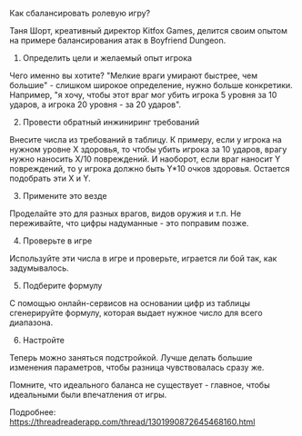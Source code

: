 Как сбалансировать ролевую игру?

Таня Шорт, креативный директор Kitfox Games, делится своим опытом на примере балансирования атак в Boyfriend Dungeon.

1. Определить цели и желаемый опыт игрока

Чего именно вы хотите? "Мелкие враги умирают быстрее, чем большие" - слишком широкое определение, нужно больше конкретики. Например, "я хочу, чтобы этот враг мог убить игрока 5 уровня за 10 ударов, а игрока 20 уровня - за 20 ударов".

2. Провести обратный инжиниринг требований

Внесите числа из требований в таблицу. К примеру, если у игрока на нужном уровне X здоровья, то чтобы убить игрока за 10 ударов, врагу нужно наносить X/10 повреждений. И наоборот, если враг наносит Y повреждений, то у игрока должно быть Y*10 очков здоровья. Остается подобрать эти X и Y.

3. Примените это везде

Проделайте это для разных врагов, видов оружия и т.п. Не переживайте, что цифры надуманные - это поправим позже.

4. Проверьте в игре

Используйте эти числа в игре и проверьте, играется ли бой так, как задумывалось.

5. Подберите формулу

С помощью онлайн-сервисов на основании цифр из таблицы сгенерируйте формулу, которая выдает нужное число для всего диапазона.

6. Настройте

Теперь можно заняться подстройкой. Лучше делать большие изменения параметров, чтобы разница чувствовалась сразу же.

Помните, что идеального баланса не существует - главное, чтобы идеальными были впечатления от игры.

Подробнее: https://threadreaderapp.com/thread/1301990872645468160.html